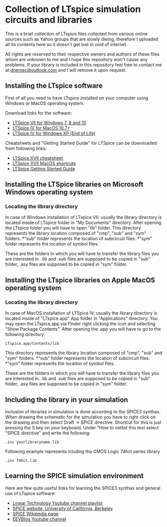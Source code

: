 # Collection of LTspice simulation circuits and libraries

This is a brief colleciton of LTspice files collected from various online sources such as Yahoo groups that are slowly dieing, therefore I uploaded all its contents here so it doesn't get lost in void of internet.

All rights are reserved to their respective owners and authors of these files whom are unknown to me and I hope this repository won't cause any problems.
If your library is included in this repository feel free to contact me at dnemec@outlook.com and I will remove it upon request.

## Installing the LTspice software

First of all you need to have LTspice installed on your computer using Windows or MacOS operating system.

Download links for the software:
* [LTSpice VII for Windows 7, 8 and 10](http://ltspice.analog.com/software/LTspiceXVII.exe)
* [LTSpice IV for MacOS 10.7+](http://ltspice.analog.com/software/LTspiceIV.dmg)
* [LTSpice IV for Windows XP (End of Life)](http://ltspice.analog.com/software/LTspiceIV.exe/)

Cheatsheets and "Getting Started Guide" for LTSpice can be downloaded from following links:
* [LTSpice XVII cheatsheet](http://www.analog.com/media/en/simulation-models/spice-models/LTspice_ShortcutFlyer.pdf)
* [LTSpice XVII MacOS shortcuts](http://www.analog.com/media/en/simulation-models/spice-models/LTspiceShortcutsForMacOSX.pdf)
* [LTSpice Getting Started Guide](http://www.analog.com/media/en/simulation-models/spice-models/LTspiceGettingStartedGuide.pdf)

## Installing the LTSpice libraries on Microsoft Windows operating system

### Locating the library directory
In case of Windows installation of LTspice VII; usually the library directory is located inside of LTspice folder in "My Documents" directory.
After opening the LTspice folder you will have to open "lib" folder.
This directory represents the library location composed of "cmp", "sub" and "sym" folders.
*"sub" folder represents the location of subcircuit files.
*"sym" folder represents the locaiton of symbol files.

These are the folders in which you will have to transfer the library files you are interested in.
.lib and .sub files are supposed to be copied in "sub" folder, .asy files are supposed to be copied in "sym" folder.

## Installing the LTspice libraries on Apple MacOS operating system

### Locating the library directory
In case of MacOS installation of LTSpice IV; usually the library directory is located inside of "LTspice.app" App folder in "Applications" directory.
You may open the LTspice.app via Finder right clicking the icon and selecting "Show Package Contents".
After opening the .app you will have to go to the following directory:
```
LTspice.app/Contents/lib
```
This directory represents the library location composed of "cmp", "sub" and "sym" folders.
*"sub" folder represents the location of subcircuit files.
*"sym" folder represents the locaiton of symbol files.

These are the folders in which you will have to transfer the library files you are interested in.
.lib and .sub files are supposed to be copied in "sub" folder, .asy files are supposed to be copied in "sym" folder.

## Including the library in your simulation
Inclusion of libraries in simulation is done according to the SPICE3 synthax.
When drawing the schematic for the simulation you have to right click on the drawing and then select Draft -> SPICE directive.
Shortcut for this is just pressing the S key on your keyboard.
Under "How to netlist this text select "SPICE directive" and write the following:
```
.inc yourlibraryname.lib
```
Following example represents icluding the CMOS Logic 74hct series library
```
.inc 74hct.lib
```

## Learning the SPICE simulation environment
Here are few quite useful links for learning the SPICE3 synthax and general use of LTspice software:

* [Linear Technology Youtube channel playlist](https://www.youtube.com/watch?v=JWm8z5fyhP8&list=PL4vooS_8RnzE4EoE27QssuxsccFmspbRP)
* [SPICE website, University of California, Berkeley](https://bwrcs.eecs.berkeley.edu/Classes/IcBook/SPICE/)
* [SPICE Wikipedia page](https://en.wikipedia.org/wiki/SPICE)
* [EEVBlog Youtube channel](https://www.youtube.com/user/EEVblog/)

